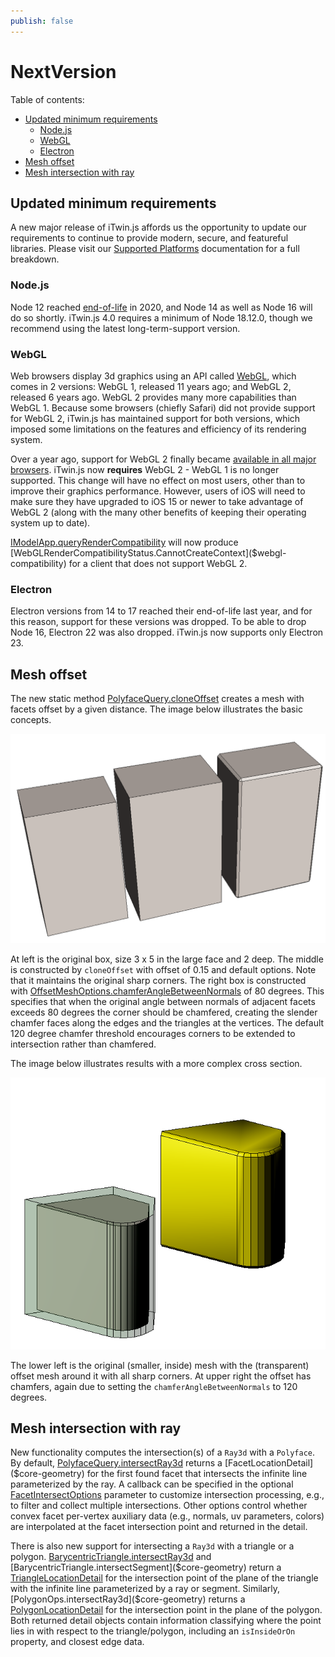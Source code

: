 ```yaml
---
publish: false
---
```

# NextVersion

Table of contents:

- [Updated minimum requirements](#updated-minimum-requirements)
  - [Node.js](#node-js)
  - [WebGL](#webgl)
  - [Electron](#electron)
- [Mesh offset](#mesh-offset)
- [Mesh intersection with ray](#mesh-intersection-with-ray)

## Updated minimum requirements

A new major release of iTwin.js affords us the opportunity to update our requirements to continue to provide modern, secure, and featureful libraries. Please visit our [Supported Platforms](../learning/SupportedPlatforms) documentation for a full breakdown.

### Node.js

Node 12 reached [end-of-life](https://github.com/nodejs/release#end-of-life-releases) in 2020, and Node 14 as well as Node 16 will do so shortly. iTwin.js 4.0 requires a minimum of Node 18.12.0, though we recommend using the latest long-term-support version.

### WebGL

Web browsers display 3d graphics using an API called [WebGL](https://en.wikipedia.org/wiki/WebGL), which comes in 2 versions: WebGL 1, released 11 years ago; and WebGL 2, released 6 years ago. WebGL 2 provides many more capabilities than WebGL 1. Because some browsers (chiefly Safari) did not provide support for WebGL 2, iTwin.js has maintained support for both versions, which imposed some limitations on the features and efficiency of its rendering system.

Over a year ago, support for WebGL 2 finally became [available in all major browsers](https://www.khronos.org/blog/webgl-2-achieves-pervasive-support-from-all-major-web-browsers). iTwin.js now **requires** WebGL 2 - WebGL 1 is no longer supported. This change will have no effect on most users, other than to improve their graphics performance. However, users of iOS will need to make sure they have upgraded to iOS 15 or newer to take advantage of WebGL 2 (along with the many other benefits of keeping their operating system up to date).

[IModelApp.queryRenderCompatibility]($frontend) will now produce [WebGLRenderCompatibilityStatus.CannotCreateContext]($webgl-compatibility) for a client that does not support WebGL 2.

### Electron

Electron versions from 14 to 17 reached their end-of-life last year, and for this reason, support for these versions was dropped. To be able to drop Node 16, Electron 22 was also dropped. iTwin.js now supports only Electron 23.

## Mesh offset

The new static method [PolyfaceQuery.cloneOffset]($core-geometry) creates a mesh with facets offset by a given distance. The image below illustrates the basic concepts.

![Offset Example 1](./assets/cloneOffsetMeshBoxes.png "Original box mesh, offset box, and chamfered offset box")

At left is the original box, size 3 x 5 in the large face and 2 deep. The middle is constructed by `cloneOffset` with offset of 0.15 and default options. Note that it maintains the original sharp corners. The right box is constructed with [OffsetMeshOptions.chamferAngleBetweenNormals]($core-geometry) of 80 degrees. This specifies that when the original angle between normals of adjacent facets exceeds 80 degrees the corner should be chamfered, creating the slender chamfer faces along the edges and the triangles at the vertices. The default 120 degree chamfer threshold encourages corners to be extended to intersection rather than chamfered.

The image below illustrates results with a more complex cross section.

![Offset Example 2](./assets/cloneOffsetMeshExample2.png "Offset with sharp corners and with chamfers.")

The lower left is the original (smaller, inside) mesh with the (transparent) offset mesh around it with all sharp corners. At upper right the offset has chamfers, again due to setting the `chamferAngleBetweenNormals` to 120 degrees.

## Mesh intersection with ray

New functionality computes the intersection(s) of a `Ray3d` with a `Polyface`. By default, [PolyfaceQuery.intersectRay3d]($core-geometry) returns a [FacetLocationDetail]($core-geometry) for the first found facet that intersects the infinite line parameterized by the ray. A callback can be specified in the optional [FacetIntersectOptions]($core-geometry) parameter to customize intersection processing, e.g., to filter and collect multiple intersections. Other options control whether convex facet per-vertex auxiliary data (e.g., normals, uv parameters, colors) are interpolated at the facet intersection point and returned in the detail.

There is also new support for intersecting a `Ray3d` with a triangle or a polygon. [BarycentricTriangle.intersectRay3d]($core-geometry) and [BarycentricTriangle.intersectSegment]($core-geometry) return a [TriangleLocationDetail]($core-geometry) for the intersection point of the plane of the triangle with the infinite line parameterized by a ray or segment. Similarly, [PolygonOps.intersectRay3d]($core-geometry) returns a [PolygonLocationDetail]($core-geometry) for the intersection point in the plane of the polygon. Both returned detail objects contain information classifying where the point lies in with respect to the triangle/polygon, including an `isInsideOrOn` property, and closest edge data.